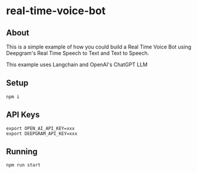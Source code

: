 # real-time-voice-bot

## About

This is a simple example of how you could build a Real Time Voice Bot using Deepgram's Real Time Speech to Text and Text to Speech.

This example uses Langchain and OpenAI's ChatGPT LLM

## Setup

```
npm i
```

## API Keys

```
export OPEN_AI_API_KEY=xxx
export DEEPGRAM_API_KEY=xxx
```

## Running 

```
npm run start
```
